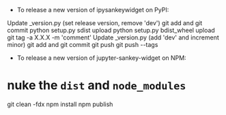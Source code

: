 - To release a new version of ipysankeywidget on PyPI:

Update _version.py (set release version, remove 'dev')
git add and git commit
python setup.py sdist upload
python setup.py bdist_wheel upload
git tag -a X.X.X -m 'comment'
Update _version.py (add 'dev' and increment minor)
git add and git commit
git push
git push --tags

- To release a new version of jupyter-sankey-widget on NPM:

# nuke the  `dist` and `node_modules`
git clean -fdx
npm install
npm publish

